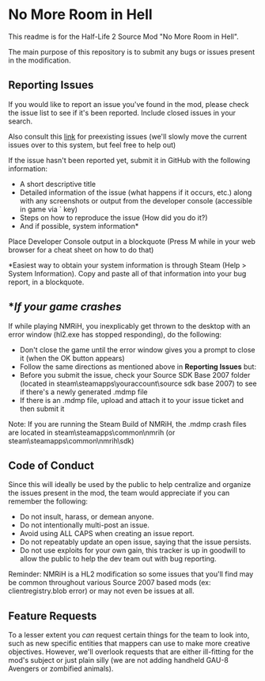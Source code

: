 **No More Room in Hell**
===========

This readme is for the Half-Life 2 Source Mod "No More Room in Hell".

The main purpose of this repository is to submit any bugs or issues present in the modification.

**Reporting Issues**
--------------

If you would like to report an issue you've found in the mod, please check the issue list to see if it's been reported. Include closed issues in your search.

Also consult this [link](http://www.nomoreroominhell.com/forums/index.php?showforum=57) for preexisting issues (we'll slowly move the current issues over to this system, but feel free to help out)

If the issue hasn't been reported yet, submit it in GitHub with the following information:

* A short descriptive title
* Detailed information of the issue (what happens if it occurs, etc.) along with any screenshots or output from the developer console (accessible in game via ` key)
* Steps on how to reproduce the issue (How did you do it?)
* And if possible, system information*

Place Developer Console output in a blockquote (Press M while in your web browser for a cheat sheet on how to do that)

*Easiest way to obtain your system information is through Steam (Help > System Information). Copy and paste all of that information into your bug report, in a blockquote.

**If your game crashes*
--------------

If while playing NMRiH, you inexplicably get thrown to the desktop with an error window (hl2.exe has stopped responding), do the following:

* Don't close the game until the error window gives you a prompt to close it (when the OK button appears)
* Follow the same directions as mentioned above in **Reporting Issues** but:
* Before you submit the issue, check your Source SDK Base 2007 folder (located in steam\steamapps\youraccount\source sdk base 2007) to see if there's a newly generated .mdmp file
* If there is an .mdmp file, upload and attach it to your issue ticket and then submit it

Note: If you are running the Steam Build of NMRiH, the .mdmp crash files are located in steam\steamapps\common\nmrih (or steam\steamapps\common\nmrih\sdk)

**Code of Conduct**
--------------

Since this will ideally be used by the public to help centralize and organize the issues present in the mod, the team would appreciate if you can remember the following:

* Do not insult, harass, or demean anyone.
* Do not intentionally multi-post an issue.
* Avoid using ALL CAPS when creating an issue report.
* Do not repeatably update an open issue, saying that the issue persists.
* Do not use exploits for your own gain, this tracker is up in goodwill to allow the public to help the dev team out with bug reporting.

Reminder: NMRiH is a HL2 modification so some issues that you'll find may be common throughout various Source 2007 based mods (ex: clientregistry.blob error) or may not even be issues at all.

**Feature Requests**
--------------

To a lesser extent you *can* request certain things for the team to look into, such as new specific entities that mappers can use to make more creative objectives. However, we'll overlook requests that are either ill-fitting for the mod's subject or just plain silly (we are not adding handheld GAU-8 Avengers or zombified animals).
